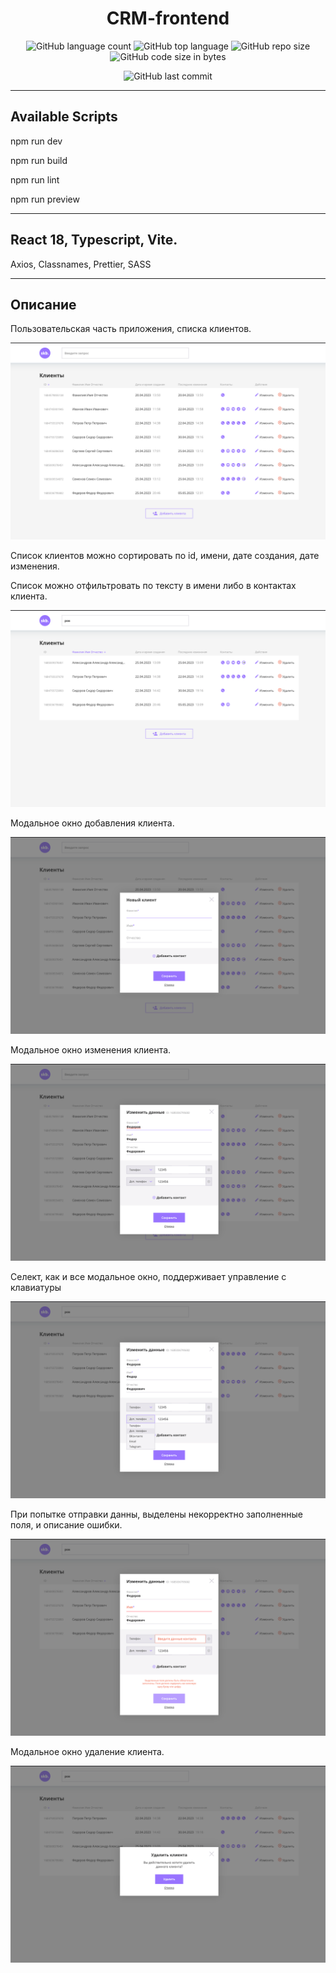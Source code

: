 <h1 style="text-align: center;">CRM-frontend</h1>

<div style="text-align: center;">

![GitHub language count](https://img.shields.io/github/languages/count/Sergey-Maxim0v/CRM-frontend)
![GitHub top language](https://img.shields.io/github/languages/top/Sergey-Maxim0v/CRM-frontend)
![GitHub repo size](https://img.shields.io/github/repo-size/Sergey-Maxim0v/CRM-frontend)
![GitHub code size in bytes](https://img.shields.io/github/languages/code-size/Sergey-Maxim0v/CRM-frontend)

![GitHub last commit](https://img.shields.io/github/last-commit/Sergey-Maxim0v/CRM-frontend)
</div>

---
Available Scripts
---

npm run dev

npm run build

npm run lint

npm run preview

---
React 18, Typescript, Vite.
---

Axios, Classnames, Prettier, SASS 

---
Описание
---

Пользовательская часть приложения, списка клиентов.

<div style="text-align: center;">
<img src="src/assets/images/app.png" alt="">
</div>

Список клиентов можно сортировать по id, имени, дате создания, дате изменения.

Список можно отфильтровать по тексту в имени либо в контактах клиента.

<div style="text-align: center;">
<img src="src/assets/images/filter-sort.png" alt="">
</div>

Модальное окно добавления клиента.

<div style="text-align: center;">
<img src="src/assets/images/modal-add.png" alt="">
</div>

Модальное окно изменения клиента.

<div style="text-align: center;">
<img src="src/assets/images/modal-update.png" alt="">
</div>

Селект, как и все модальное окно, поддерживает управление с клавиатуры

<div style="text-align: center;">
<img src="src/assets/images/select.png" alt="">
</div>

При попытке отправки данны, выделены некорректно заполненные поля, и описание ошибки.

<div style="text-align: center;">
<img src="src/assets/images/modal-error.png" alt="">
</div>

Модальное окно удаление клиента.

<div style="text-align: center;">
<img src="src/assets/images/modal-delete.png" alt="">
</div>

